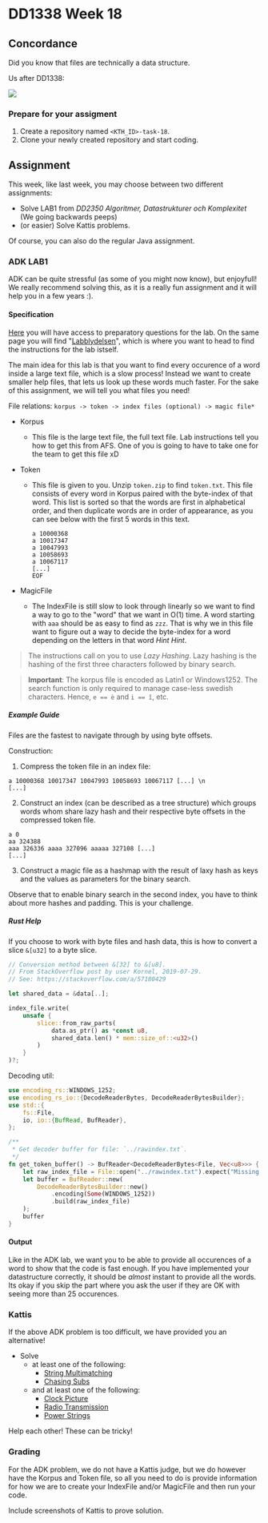 # DD1338 Week 18

## Concordance

Did you know that files are technically a data structure. 

Us after DD1338:

![](https://images-ext-2.discordapp.net/external/2Rs7TXoJ8cowULh0GOIIo89c9kNqNwNnI51nD4YtZpg/https/pics.me.me/thumb_algorithms-a1-machine-learning-data-structures-maths-what-is-64436671.png)

### Prepare for your assigment

1) Create a repository named `<KTH_ID>-task-18`.
2) Clone your newly created repository and start coding. 

## Assignment
This week, like last week, you may choose between two different assignments:

- Solve LAB1 from _DD2350 Algoritmer, Datastrukturer och Komplexitet_ (We going backwards peeps)
- (or easier) Solve Kattis problems.

Of course, you can also do the regular Java assignment.

### ADK LAB1
ADK can be quite stressful (as some of you might now know), but enjoyfull! We really recommend solving this, as it is a really fun assignment and it will help you in a few years :). 

#### Specification
[Here](https://kth.instructure.com/courses/21037/assignments/124041) you will have access to preparatory questions for the lab. On the same page you will find "[Labblydelsen](https://kth.instructure.com/courses/21037/assignments/124027)", which is where you want to head to find the instructions for the lab istself.

The main idea for this lab is that you want to find every occurence of a word inside a large text file, which is a slow process! Instead we want to create smaller help files, that lets us look up these words much faster. For the sake of this assignment, we will tell you what files you need!

File relations:
`korpus -> token -> index files (optional) -> magic file*`

* Korpus
  * This file is the large text file, the full text file. Lab instructions tell you how to get this from AFS. One of you is going to have to take one for the team to get this file xD

* Token
  * This file is given to you. Unzip `token.zip` to find `token.txt`. This file consists of every word in Korpus paired with the byte-index of that word. This list is sorted so that the words are first in alphabetical order, and then duplicate words are in order of appearance, as you can see below with the first 5 words in this text.
    ```
    a 10000368
    a 10017347
    a 10047993
    a 10058693
    a 10067117
    [...]
    EOF
    ```

* MagicFile
  * The IndexFile is still slow to look through linearly so we want to find a way to go to the "word" that we want in O(1) time. A word starting with `aaa` should be as easy to find as `zzz`. That is why we in this file want to figure out a way to decide the byte-index for a word depending on the letters in that word *Hint Hint*.

> The instructions call on you to use _Lazy Hashing_. Lazy hashing is the hashing of the first three characters followed by binary search.

> **Important**: The korpus file is encoded as Latin1 or Windows1252. The search function is only required to manage case-less swedish characters. Hence, `e == è` and `i == î`, etc.

##### Example Guide
Files are the fastest to navigate through by using byte offsets.

Construction:
1) Compress the token file in an index file:
```
a 10000368 10017347 10047993 10058693 10067117 [...] \n
[...]
```
2) Construct an index (can be described as a tree structure) which groups words whom share lazy hash and their respective byte offsets in the compressed token file.
```
a 0
aa 324388
aaa 326336 aaaa 327096 aaaaa 327108 [...]
[...]
```
3) Construct a magic file as a hashmap with the result of laxy hash as keys and the values as parameters for the binary search.

Observe that to enable binary search in the second index, you have to think about more hashes and padding. This is your challenge.

##### Rust Help

If you choose to work with byte files and hash data, this is how to convert a slice `&[u32]` to a byte slice.
```rs
// Conversion method between &[32] to &[u8]. 
// From StackOverflow post by user Kornel, 2019-07-29.
// See: https://stackoverflow.com/a/57180429

let shared_data = &data[..];

index_file.write(
    unsafe {
        slice::from_raw_parts(
            data.as_ptr() as *const u8,
            shared_data.len() * mem::size_of::<u32>()
        )
    }
)?;
```

Decoding util:

```rs
use encoding_rs::WINDOWS_1252;
use encoding_rs_io::{DecodeReaderBytes, DecodeReaderBytesBuilder};
use std::{
    fs::File,
    io, io::{BufRead, BufReader},
};

/**
 * Get decoder buffer for file: `../rawindex.txt`.
 */
fn get_token_buffer() -> BufReader<DecodeReaderBytes<File, Vec<u8>>> {
    let raw_index_file = File::open("../rawindex.txt").expect("Missing file: ../rawindex.txt");
    let buffer = BufReader::new(
        DecodeReaderBytesBuilder::new()
            .encoding(Some(WINDOWS_1252))
            .build(raw_index_file)
    );
    buffer
}
```

#### Output
Like in the ADK lab, we want you to be able to provide all occurences of a word to show that the code is fast enough. If you have implemented your datastructure correctly, it should be _almost_ instant to provide all the words. Its okay if you skip the part where you ask the user if they are OK with seeing more than 25 occurences.

### Kattis
If the above ADK problem is too difficult, we have provided you an alternative!

- Solve
    - at least one of the following:
      - [String Multimatching](https://kth.kattis.com/problems/stringmultimatching)
      - [Chasing Subs](https://open.kattis.com/problems/chasingsubs)
    - and at least one of the following:
      - [Clock Picture](https://open.kattis.com/problems/clockpictures)
      - [Radio Transmission](https://open.kattis.com/problems/radiotransmission)
      - [Power Strings](https://open.kattis.com/problems/powerstrings)

Help each other! These can be tricky!

### Grading
For the ADK problem, we do not have a Kattis judge, but we do however have the Korpus and Token file, so all you need to do is provide information for how we are to create your IndexFile and/or MagicFile and then run your code. 

Include screenshots of Kattis to prove solution.
